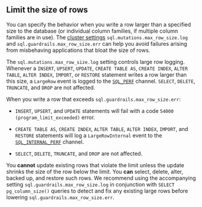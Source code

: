 ## Limit the size of rows

You can specify the behavior when you write a row larger than a specified size to the database (or
individual column families, if multiple column families are in use). The [cluster settings](cluster-settings.html)
`sql.mutations.max_row_size.log` and `sql.guardrails.max_row_size.err` can help you avoid failures arising
from misbehaving applications that bloat the size of rows.

The `sql.mutations.max_row_size.log` setting controls large row logging. Whenever a `INSERT`, `UPSERT`, `UPDATE`, `CREATE TABLE AS`, `CREATE INDEX`,
`ALTER TABLE`, `ALTER INDEX`, `IMPORT`, or `RESTORE` statement writes a row larger than this size, a `LargeRow` event
is logged to the [`SQL_PERF`](logging.html#sql_perf) channel. `SELECT`, `DELETE`, `TRUNCATE`, and `DROP` are not affected.

When you write a row that exceeds `sql.guardrails.max_row_size.err`:

- `INSERT`, `UPSERT`, and `UPDATE` statements will fail with a code `54000 (program_limit_exceeded)` error.

- `CREATE TABLE AS`, `CREATE INDEX`, `ALTER TABLE`, `ALTER INDEX`, `IMPORT`, and `RESTORE` statements will log a `LargeRowInternal` event to the [`SQL_INTERNAL_PERF`](logging.html#sql_internal_perf) channel.

- `SELECT`, `DELETE`, `TRUNCATE`, and `DROP` are not affected.

You **cannot** update existing rows that violate the limit unless the update shrinks the size of the
row below the limit. You **can** select, delete, alter, backed up, and restore such rows. We
recommend using the accompanying setting `sql.guardrails.max_row_size.log` in conjunction with
`SELECT pg_column_size()` queries to detect and fix any existing large rows before lowering
`sql.guardrails.max_row_size.err`.
